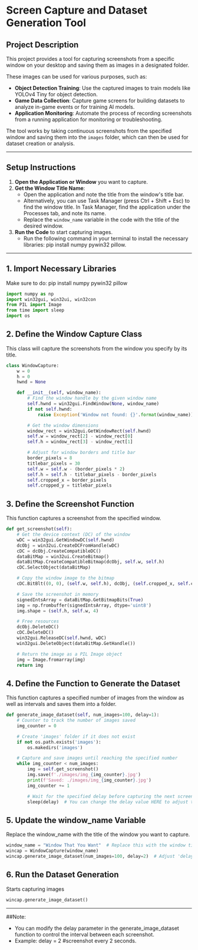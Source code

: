 # Screen Capture and Dataset Generation Tool

## Project Description

This project provides a tool for capturing screenshots from a specific window on your desktop and saving them as images in a designated folder. 

These images can be used for various purposes, such as:
- **Object Detection Training**: Use the captured images to train models like YOLOv4 Tiny for object detection.
- **Game Data Collection**: Capture game screens for building datasets to analyze in-game events or for training AI models.
- **Application Monitoring**: Automate the process of recording screenshots from a running application for monitoring or troubleshooting.

The tool works by taking continuous screenshots from the specified window and saving them into the `images` folder, which can then be used for dataset creation or analysis.

---
## Setup Instructions

1. **Open the Application or Window** you want to capture.
2. **Get the Window Title Name**:
    - Open the application and note the title from the window's title bar.
    - Alternatively, you can use Task Manager (press Ctrl + Shift + Esc) to find the window title. In Task Manager, find the application under the Processes tab, and note its name.
    - Replace the `window_name` variable in the code with the title of the desired window.
3. **Run the Code** to start capturing images.
    - Run the following command in your terminal to install the necessary libraries: pip install numpy pywin32 pillow.
---
## 1. Import Necessary Libraries
Make sure to do: pip install numpy pywin32 pillow
```python
import numpy as np
import win32gui, win32ui, win32con
from PIL import Image
from time import sleep
import os
```
## 2. Define the Window Capture Class
This class will capture the screenshots from the window you specify by its title.
```python
class WindowCapture:
    w = 0
    h = 0
    hwnd = None

    def __init__(self, window_name):
        # Find the window handle by the given window name
        self.hwnd = win32gui.FindWindow(None, window_name)
        if not self.hwnd:
            raise Exception('Window not found: {}'.format(window_name))

        # Get the window dimensions
        window_rect = win32gui.GetWindowRect(self.hwnd)
        self.w = window_rect[2] - window_rect[0]
        self.h = window_rect[3] - window_rect[1]

        # Adjust for window borders and title bar
        border_pixels = 8
        titlebar_pixels = 30
        self.w = self.w - (border_pixels * 2)
        self.h = self.h - titlebar_pixels - border_pixels
        self.cropped_x = border_pixels
        self.cropped_y = titlebar_pixels
```
## 3. Define the Screenshot Function
This function captures a screenshot from the specified window.
```python
def get_screenshot(self):
    # Get the device context (DC) of the window
    wDC = win32gui.GetWindowDC(self.hwnd)
    dcObj = win32ui.CreateDCFromHandle(wDC)
    cDC = dcObj.CreateCompatibleDC()
    dataBitMap = win32ui.CreateBitmap()
    dataBitMap.CreateCompatibleBitmap(dcObj, self.w, self.h)
    cDC.SelectObject(dataBitMap)

    # Copy the window image to the bitmap
    cDC.BitBlt((0, 0), (self.w, self.h), dcObj, (self.cropped_x, self.cropped_y), win32con.SRCCOPY)

    # Save the screenshot in memory
    signedIntsArray = dataBitMap.GetBitmapBits(True)
    img = np.frombuffer(signedIntsArray, dtype='uint8')
    img.shape = (self.h, self.w, 4)

    # Free resources
    dcObj.DeleteDC()
    cDC.DeleteDC()
    win32gui.ReleaseDC(self.hwnd, wDC)
    win32gui.DeleteObject(dataBitMap.GetHandle())

    # Return the image as a PIL Image object
    img = Image.fromarray(img)
    return img
```
## 4. Define the Function to Generate the Dataset
This function captures a specified number of images from the window as well as intervals and saves them into a folder.
```python
def generate_image_dataset(self, num_images=100, delay=1):
    # Counter to track the number of images saved
    img_counter = 0

    # Create 'images' folder if it does not exist
    if not os.path.exists('images'):
        os.makedirs('images')

    # Capture and save images until reaching the specified number
    while img_counter < num_images:
        img = self.get_screenshot()
        img.save(f'./images/img_{img_counter}.jpg')
        print(f'Saved: ./images/img_{img_counter}.jpg')
        img_counter += 1

        # Wait for the specified delay before capturing the next screenshot
        sleep(delay)  # You can change the delay value HERE to adjust the interval between screenshots
```
## 5. Update the window_name Variable
Replace the window_name with the title of the window you want to capture.
```python
window_name = "Window That You Want"  # Replace this with the window title
wincap = WindowCapture(window_name)
wincap.generate_image_dataset(num_images=100, delay=2)  # Adjust 'delay' for interval between screenshots
```
## 6. Run the Dataset Generation
Starts capturing images
```python
wincap.generate_image_dataset()
```
---
##Note:
  - You can modify the delay parameter in the generate_image_dataset function to control the interval between each screenshot.
  - Example: delay = 2 #screenshot every 2 seconds.
